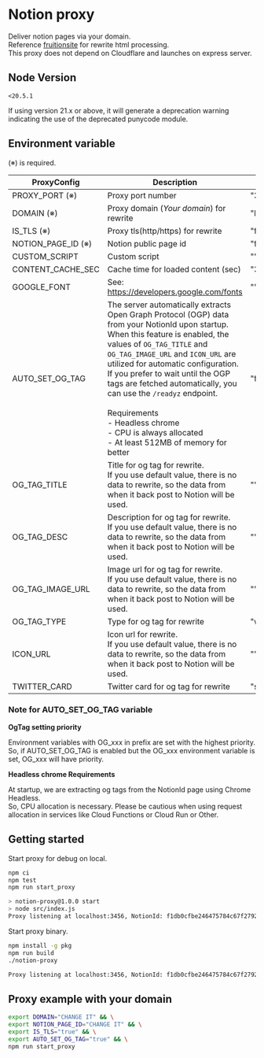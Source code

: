 # Notion proxy

Deliver notion pages via your domain.  
Reference [fruitionsite](https://github.com/stephenou/fruitionsite) for rewrite html processing.  
This proxy does not depend on Cloudflare and launches on express server.

## Node Version

`<20.5.1`

If using version 21.x or above, it will generate a deprecation warning indicating the use of the
deprecated punycode module.

## Environment variable

(※) is required.

| ProxyConfig        | Description                                                                                                                                                                                                                                                                                                                                                                                                                                                                       | Default                            |
|--------------------|-----------------------------------------------------------------------------------------------------------------------------------------------------------------------------------------------------------------------------------------------------------------------------------------------------------------------------------------------------------------------------------------------------------------------------------------------------------------------------------|------------------------------------|
| PROXY_PORT (※)     | Proxy port number                                                                                                                                                                                                                                                                                                                                                                                                                                                                 | "3456"                             |
| DOMAIN (※)         | Proxy domain (*Your domain*) for rewrite                                                                                                                                                                                                                                                                                                                                                                                                                                          | "localhost:3456"                   |
| IS_TLS (※)         | Proxy tls(http/https) for rewrite                                                                                                                                                                                                                                                                                                                                                                                                                                                 | "false"                            |
| NOTION_PAGE_ID (※) | Notion public page id                                                                                                                                                                                                                                                                                                                                                                                                                                                             | "f1db0cfbe246475784c67f279289abea" |
| CUSTOM_SCRIPT      | Custom script                                                                                                                                                                                                                                                                                                                                                                                                                                                                     | ""                                 |
| CONTENT_CACHE_SEC  | Cache time for loaded content (sec)                                                                                                                                                                                                                                                                                                                                                                                                                                               | "300"                              |
| GOOGLE_FONT        | See: https://developers.google.com/fonts                                                                                                                                                                                                                                                                                                                                                                                                                                          | ""                                 |
| AUTO_SET_OG_TAG    | The server automatically extracts Open Graph Protocol (OGP) data from your NotionId upon startup. <br/>When this feature is enabled, the values of `OG_TAG_TITLE` and `OG_TAG_IMAGE_URL` and `ICON_URL` are utilized for automatic configuration.<br/>If you prefer to wait until the OGP tags are fetched automatically, you can use the `/readyz` endpoint.<br/><br/>Requirements<br/>- Headless chrome<br/>- CPU is always allocated<br/>- At least 512MB of memory for better | "false"                            |
| OG_TAG_TITLE       | Title for og tag for rewrite.<br/>If you use default value, there is no data to rewrite, so the data from when it back post to Notion will be used.                                                                                                                                                                                                                                                                                                                               | ""                                 |
| OG_TAG_DESC        | Description for og tag for rewrite.<br/>If you use default value, there is no data to rewrite, so the data from when it back post to Notion will be used.                                                                                                                                                                                                                                                                                                                         | ""                                 |
| OG_TAG_IMAGE_URL   | Image url for og tag for rewrite.<br/>If you use default value, there is no data to rewrite, so the data from when it back post to Notion will be used.                                                                                                                                                                                                                                                                                                                           | ""                                 |
| OG_TAG_TYPE        | Type for og tag for rewrite                                                                                                                                                                                                                                                                                                                                                                                                                                                       | "website"                          |
| ICON_URL           | Icon url for rewrite.<br/>If you use default value, there is no data to rewrite, so the data from when it back post to Notion will be used.                                                                                                                                                                                                                                                                                                                                       | ""                                 |                                   |
| TWITTER_CARD       | Twitter card for og tag for rewrite                                                                                                                                                                                                                                                                                                                                                                                                                                               | "summary_large_image"              |

### Note for AUTO_SET_OG_TAG variable

**OgTag setting priority**

Environment variables with OG_xxx in prefix are set with the highest priority.   
So, if AUTO_SET_OG_TAG is enabled but the OG_xxx environment variable is set, OG_xxx will have
priority.

**Headless chrome Requirements**

At startup, we are extracting og tags from the NotionId page using Chrome Headless.  
So, CPU allocation is necessary. Please be cautious when using request allocation in services like
Cloud Functions or Cloud Run or Other.

## Getting started

Start proxy for debug on local.

```bash
npm ci
npm test
npm run start_proxy

> notion-proxy@1.0.0 start
> node src/index.js
Proxy listening at localhost:3456, NotionId: f1db0cfbe246475784c67f279289abea
```

Start proxy binary.

```bash
npm install -g pkg
npm run build
./notion-proxy

Proxy listening at localhost:3456, NotionId: f1db0cfbe246475784c67f279289abea
```

## Proxy example with your domain 

```bash
export DOMAIN="CHANGE IT" && \
export NOTION_PAGE_ID="CHANGE IT" && \
export IS_TLS="true" && \
export AUTO_SET_OG_TAG="true" && \
npm run start_proxy
```
